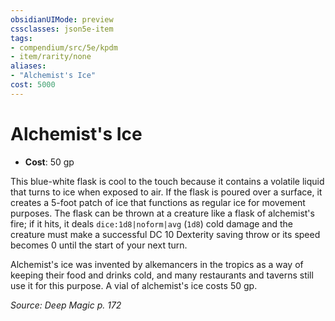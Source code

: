 ```yaml
---
obsidianUIMode: preview
cssclasses: json5e-item
tags:
- compendium/src/5e/kpdm
- item/rarity/none
aliases: 
- "Alchemist's Ice"
cost: 5000
---
```

# Alchemist's Ice

- **Cost**: 50 gp

This blue-white flask is cool to the touch because it contains a volatile liquid that turns to ice when exposed to air. If the flask is poured over a surface, it creates a 5-foot patch of ice that functions as regular ice for movement purposes. The flask can be thrown at a creature like a flask of alchemist's fire; if it hits, it deals `dice:1d8|noform|avg` (`1d8`) cold damage and the creature must make a successful DC 10 Dexterity saving throw or its speed becomes 0 until the start of your next turn.

Alchemist's ice was invented by alkemancers in the tropics as a way of keeping their food and drinks cold, and many restaurants and taverns still use it for this purpose. A vial of alchemist's ice costs 50 gp.

*Source: Deep Magic p. 172*